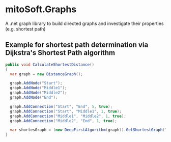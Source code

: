 # mitoSoft.Graphs
A .net graph library to build directed graphs and investigate their properties (e.g. shortest path) 

## Example for shortest path determination via Dijkstra's Shortest Path algorithm

```c#
public void CalculateShortestDistance()
{
  var graph = new DistanceGraph();

  graph.AddNode("Start");
  graph.AddNode("Middle1");
  graph.AddNode("Middle2");
  graph.AddNode("End");

  graph.AddConnection("Start", "End", 5, true);
  graph.AddConnection("Start", "Middle1", 1, true);
  graph.AddConnection("Middle1", "Middle2", 1, true);
  graph.AddConnection("Middle2", "End", 1, true);

  var shortesGraph = (new DeepFirstAlgorithm(graph)).GetShortestGraph("Start", "End");
}
```

